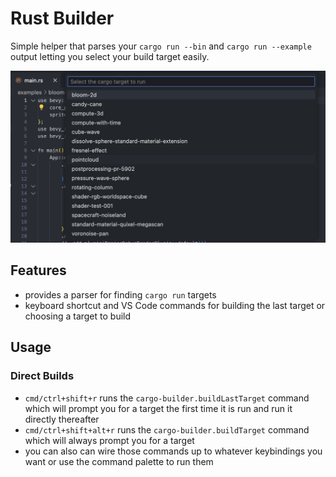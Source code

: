 # Rust Builder
Simple helper that parses your `cargo run --bin` and `cargo run --example` output letting you select your build target easily.

![](./images/example.png)


## Features
 - provides a parser for finding `cargo run` targets
 - keyboard shortcut and VS Code commands for building the last target or choosing a target to build


## Usage
### Direct Builds
- `cmd/ctrl+shift+r` runs the `cargo-builder.buildLastTarget` command which will prompt you for a target the first time it is run and run it directly thereafter
- `cmd/ctrl+shift+alt+r` runs the `cargo-builder.buildTarget` command which will always prompt you for a target
- you can also can wire those commands up to whatever keybindings you want or use the command palette to run them